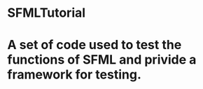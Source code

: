 # SFMLTutorial
# A set of code used to test the functions of SFML and privide a framework for testing.
